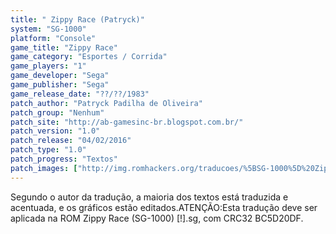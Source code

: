 ```yaml
---
title: " Zippy Race (Patryck)"
system: "SG-1000"
platform: "Console"
game_title: "Zippy Race"
game_category: "Esportes / Corrida"
game_players: "1"
game_developer: "Sega"
game_publisher: "Sega"
game_release_date: "??/??/1983"
patch_author: "Patryck Padilha de Oliveira"
patch_group: "Nenhum"
patch_site: "http://ab-gamesinc-br.blogspot.com.br/"
patch_version: "1.0"
patch_release: "04/02/2016"
patch_type: "1.0"
patch_progress: "Textos"
patch_images: ["http://img.romhackers.org/traducoes/%5BSG-1000%5D%20Zippy%20Race%20-%20Patryck%20-%201.png","http://img.romhackers.org/traducoes/%5BSG-1000%5D%20Zippy%20Race%20-%20Patryck%20-%202.png","http://img.romhackers.org/traducoes/%5BSG-1000%5D%20Zippy%20Race%20-%20Patryck%20-%203.png"]
---
```

Segundo o autor da tradução, a maioria dos textos está traduzida e acentuada, e os gráficos estão editados.ATENÇÃO:Esta tradução deve ser aplicada na ROM Zippy Race (SG-1000) [!].sg, com CRC32 BC5D20DF.
